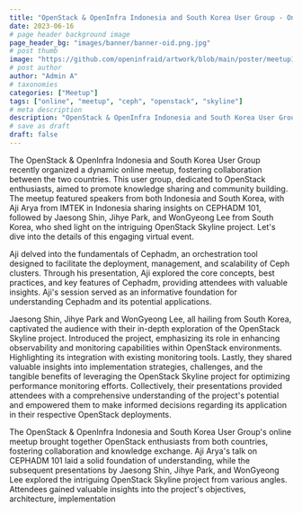 ```yaml
---
title: "OpenStack & OpenInfra Indonesia and South Korea User Group - Online Meetup"
date: 2023-06-16
# page header background image
page_header_bg: "images/banner/banner-oid.png.jpg"
# post thumb
image: "https://github.com/openinfraid/artwork/blob/main/poster/meetup15-feat-korean-ug/openinfra-id-meetup-8-june-2023-landscape-rev1.jpg?raw=true"
# post author
author: "Admin A"
# taxonomies
categories: ["Meetup"]
tags: ["online", "meetup", "ceph", "openstack", "skyline"]
# meta description
description: "OpenStack & OpenInfra Indonesia and South Korea User Group - Online Meetup"
# save as draft
draft: false
---
```


The OpenStack & OpenInfra Indonesia and South Korea User Group recently organized a dynamic online meetup, fostering collaboration between the two countries. This user group, dedicated to OpenStack enthusiasts, aimed to promote knowledge sharing and community building. The meetup featured speakers from both Indonesia and South Korea, with Aji Arya from IMTEK in Indonesia sharing insights on CEPHADM 101, followed by Jaesong Shin, Jihye Park, and WonGyeong Lee from South Korea, who shed light on the intriguing OpenStack Skyline project. Let's dive into the details of this engaging virtual event.

Aji delved into the fundamentals of Cephadm, an orchestration tool designed to facilitate the deployment, management, and scalability of Ceph clusters. Through his presentation, Aji explored the core concepts, best practices, and key features of Cephadm, providing attendees with valuable insights. Aji's session served as an informative foundation for understanding Cephadm and its potential applications.

Jaesong Shin, Jihye Park and WonGyeong Lee, all hailing from South Korea, captivated the audience with their in-depth exploration of the OpenStack Skyline project. Introduced the project, emphasizing its role in enhancing observability and monitoring capabilities within OpenStack environments. Highlighting its integration with existing monitoring tools. Lastly, they shared valuable insights into implementation strategies, challenges, and the tangible benefits of leveraging the OpenStack Skyline project for optimizing performance monitoring efforts. Collectively, their presentations provided attendees with a comprehensive understanding of the project's potential and empowered them to make informed decisions regarding its application in their respective OpenStack deployments.

The OpenStack & OpenInfra Indonesia and South Korea User Group's online meetup brought together OpenStack enthusiasts from both countries, fostering collaboration and knowledge exchange. Aji Arya's talk on CEPHADM 101 laid a solid foundation of understanding, while the subsequent presentations by Jaesong Shin, Jihye Park, and WonGyeong Lee explored the intriguing OpenStack Skyline project from various angles. Attendees gained valuable insights into the project's objectives, architecture, implementation
